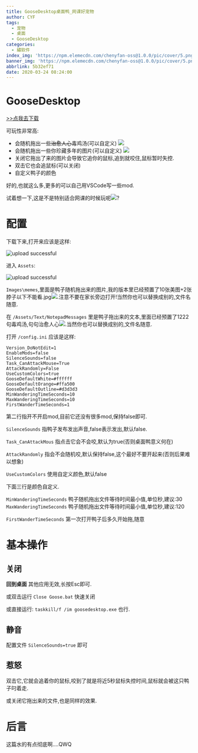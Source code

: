 ```yaml
---
title: GooseDesktop桌面鸭_网课好宠物
author: CYF
tags:
  - 宠物
  - 桌面
  - GooseDesktop
categories:
  - 繡软件
index_img: 'https://npm.elemecdn.com/chenyfan-oss@1.0.0/pic/cover/5.png'
banner_img: 'https://npm.elemecdn.com/chenyfan-oss@1.0.0/pic/cover/5.png'
abbrlink: 5b32ef71
date: 2020-03-24 08:24:00
---
```

# GooseDesktop

<a class="btn" href="https://g.cyfan.ga/Public/DesktopGoose%2520v0.3.7z">
              >>点我去下载
            </a>



可玩性非常高:


- 会随机拖出一些~~治愈人心~~毒鸡汤(可以自定义)
	![](https://npm.elemecdn.com/chenyfan-oss@1.0.0/pic/post/10.gif)
- 会随机拖出一些你珍藏多年的图片(可以自定义)
	![](https://npm.elemecdn.com/chenyfan-oss@1.0.0/pic/post/11.gif)
- 关闭它拖出了来的图片会导致它追你的鼠标,追到就咬住,鼠标暂时失控.
- 双击它也会追鼠标(可以关闭)
- 自定义鸭子的颜色

好的,也就这么多,更多的可以自己用VSCode写一些mod.

试着想一下,这是不是特别适合网课的时候玩呢<img src="https://npm.elemecdn.com/chenyfan-oss@1.0.0/pic/moji/huaji.png">?

# 配置

下载下来,打开来应该是这样:

![upload successful](https://npm.elemecdn.com/chenyfan-oss@1.0.0/pic/post/pasted-91.png)

进入 `Assets`:


![upload successful](https://npm.elemecdn.com/chenyfan-oss@1.0.0/pic/post/pasted-92.png)

`Images\memes`,里面是鸭子随机拖出来的图片,我的版本里已经预置了10张美图+2张脖子以下不能看.jpg<img src="https://npm.elemecdn.com/chenyfan-oss@1.0.0/pic/moji/bx.png">.注意不要在家长旁边打开!当然你也可以替换成别的,文件名随意.

在 `/Assets/Text/NotepadMessages` 里是鸭子拖出来的文本,里面已经预置了1222句毒鸡汤,句句治愈人心<img src="https://npm.elemecdn.com/chenyfan-oss@1.0.0/pic/moji/yhuaji.png">.当然你也可以替换成别的,文件名随意.

打开 `/config.ini` 应该是这样:

```
Version_DoNotEdit=1
EnableMods=false
SilenceSounds=false
Task_CanAttackMouse=True
AttackRandomly=False
UseCustomColors=true
GooseDefaultWhite=#ffffff
GooseDefaultOrange=#ffa500
GooseDefaultOutline=#d3d3d3
MinWanderingTimeSeconds=10
MaxWanderingTimeSeconds=10
FirstWanderTimeSeconds=1
```

第二行指开不开启mod,目前它还没有很多mod,保持false即可.

`SilenceSounds` 指鸭子发布发出声音,false表示发出,默认false.

`Task_CanAttackMous` 指点击它会不会咬,默认为true(否则桌面鸭意义何在)

`AttackRandomly` 指会不会随机咬,默认保持false,这个最好不要开起来(否则后果难以想象)

`UseCustomColors` 使用自定义颜色,默认false

下面三行是颜色自定义.

`MinWanderingTimeSeconds` 鸭子随机拖出文件等待时间最小值,单位秒,建议:30
`MaxWanderingTimeSeconds` 鸭子随机拖出文件等待时间最小值,单位秒,建议:120

`FirstWanderTimeSeconds` 第一次打开鸭子后多久开始拖,随意

# 基本操作

## 关闭

**回到桌面** 其他应用无效,长按Esc即可.

或双击运行 `Close Goose.bat` 快速关闭

或直接运行: `taskkill/f /im goosedesktop.exe` 也行.

## 静音

配置文件 `SilenceSounds=true` 即可

## 惹怒

双击它,它就会追着你的鼠标,咬到了就是将近5秒鼠标失控时间,鼠标就会被这只鸭子叼着走.

或关闭它拖出来的文件,也是同样的效果.

# 后言

这篇水的有点彻底啊....QWQ
